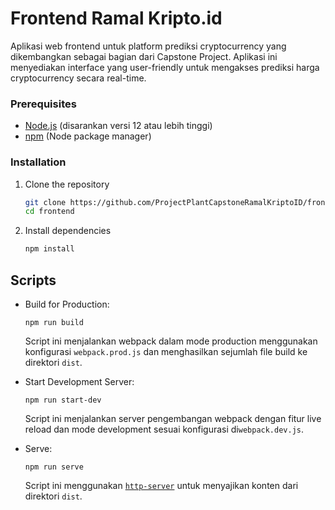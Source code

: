 # Frontend Ramal Kripto.id

Aplikasi web frontend untuk platform prediksi cryptocurrency yang dikembangkan sebagai bagian dari Capstone Project. Aplikasi ini menyediakan interface yang user-friendly untuk mengakses prediksi harga cryptocurrency secara real-time.

### Prerequisites

- [Node.js](https://nodejs.org/) (disarankan versi 12 atau lebih tinggi)
- [npm](https://www.npmjs.com/) (Node package manager)

### Installation

1. Clone the repository

   ```bash
   git clone https://github.com/ProjectPlantCapstoneRamalKriptoID/frontend
   cd frontend
   ```

2. Install dependencies

   ```bash
   npm install
   ```

## Scripts

- Build for Production:

  ```shell
  npm run build
  ```

  Script ini menjalankan webpack dalam mode production menggunakan konfigurasi `webpack.prod.js` dan menghasilkan sejumlah file build ke direktori `dist`.

- Start Development Server:

  ```shell
  npm run start-dev
  ```

  Script ini menjalankan server pengembangan webpack dengan fitur live reload dan mode development sesuai konfigurasi di`webpack.dev.js`.

- Serve:
  ```shell
  npm run serve
  ```
  Script ini menggunakan [`http-server`](https://www.npmjs.com/package/http-server) untuk menyajikan konten dari direktori `dist`.
